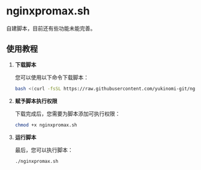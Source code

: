 # nginxpromax.sh

自建脚本，目前还有些功能未能完善。

## 使用教程

1.  **下载脚本**

    您可以使用以下命令下载脚本：

    ```bash
    bash <(curl -fsSL https://raw.githubusercontent.com/yukinomi-git/nginxpromax.sh/refs/heads/main/nginxpromax.sh)
    ```

2.  **赋予脚本执行权限**

    下载完成后，您需要为脚本添加可执行权限：

    ```bash
    chmod +x nginxpromax.sh
    ```

3.  **运行脚本**

    最后，您可以执行脚本：

    ```bash
    ./nginxpromax.sh
    ```

